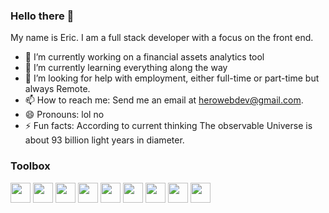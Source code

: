 ### Hello there 👋

My name is Eric. I am a full stack developer with a focus on the front end.

- 🔭 I’m currently working on a financial assets analytics tool
- 🌱 I’m currently learning everything along the way
- 🤔 I’m looking for help with employment, either full-time or part-time but always Remote.
- 📫 How to reach me: Send me an email at herowebdev@gmail.com.
- 😄 Pronouns: lol no
- ⚡ Fun facts: According to current thinking The observable Universe is about 93 billion light years in diameter.

### Toolbox
<img height="32" width="32" src="https://cdn.jsdelivr.net/npm/simple-icons@v5/icons/javascript.svg" /> <img height="32" width="32" src="https://cdn.jsdelivr.net/npm/simple-icons@v5/icons/react.svg" /> <img height="32" width="32" src="https://cdn.jsdelivr.net/npm/simple-icons@v5/icons/redux.svg" /> <img height="32" width="32" src="https://cdn.jsdelivr.net/npm/simple-icons@v5/icons/nextdotjs.svg" /> <img height="32" width="32" src="https://cdn.jsdelivr.net/npm/simple-icons@v5/icons/nodedotjs.svg" /> <img height="32" width="32" src="https://cdn.jsdelivr.net/npm/simple-icons@v5/icons/firebase.svg" /> <img height="32" width="32" src="https://cdn.jsdelivr.net/npm/simple-icons@v5/icons/mysql.svg" /> <img height="32" width="32" src="https://cdn.jsdelivr.net/npm/simple-icons@v5/icons/mongodb.svg" /> <img height="32" width="32" src="https://cdn.jsdelivr.net/npm/simple-icons@v5/icons/css3.svg" />
 
 







